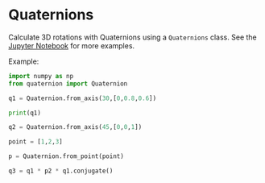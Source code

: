 # Quaternions 

Calculate 3D rotations with Quaternions using a `Quaternions` class.
See the [Jupyter Notebook](test_quaternion_class.ipynb) for more examples.


Example: 

```python
import numpy as np
from quaternion import Quaternion

q1 = Quaternion.from_axis(30,[0,0.8,0.6]) 

print(q1)

q2 = Quaternion.from_axis(45,[0,0,1])

point = [1,2,3]

p = Quaternion.from_point(point)

q3 = q1 * p2 * q1.conjugate()
```


